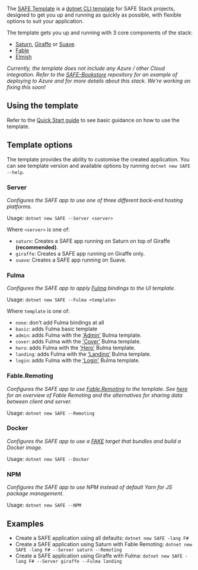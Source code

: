The [SAFE Template](https://github.com/SAFE-Stack/SAFE-template) is a [dotnet CLI template](https://docs.microsoft.com/en-us/dotnet/core/tools/dotnet-new?tabs=netcore2x) for SAFE Stack projects, designed to get you up and running as quickly as possible, with flexible options to suit your application.

The template gets you up and running with 3 core components of the stack:

* [Saturn](https://saturnframework.github.io/docs/), [Giraffe](https://github.com/giraffe-fsharp/Giraffe) or [Suave](https://suave.io/).
* [Fable](http://fable.io/)
* [Elmish](https://fable-elmish.github.io/elmish/)

*Currently, the template does not include any Azure / other Cloud integration. Refer to the [SAFE-Bookstore](https://github.com/SAFE-Stack/SAFE-BookStore) repository for an example of deploying to Azure and for more details about this stack. We're working on fixing this soon!*

## Using the template
Refer to the [Quick Start guide](quickstart.md#create-your-first-safe-app) to see basic guidance on how to use the template.

## Template options
The template provides the ability to customise the created application. You can see template version and available options by running  `dotnet new SAFE --help`.

### Server
*Configures the SAFE app to use one of three different back-end hosting platforms.*

Usage: `dotnet new SAFE --Server <server>`

Where `<server>` is one of:

* `saturn`: Creates a SAFE app running on Saturn on top of Giraffe **(recommended)**.
* `giraffe`: Creates a SAFE app running on Giraffe only.
* `suave`: Creates a SAFE app running on Suave.

### Fulma
*Configures the SAFE app to apply [Fulma](https://mangelmaxime.github.io/Fulma) bindings to the UI template.*

Usage: `dotnet new SAFE --Fulma <template>`

Where `template` is one of:

* `none`: don't add Fulma bindings at all
* `basic`: adds Fulma basic template
* `admin`: adds Fulma with the ['Admin'](https://dansup.github.io/bulma-templates/templates/admin.html) Bulma template.
* `cover`: adds Fulma with the ['Cover'](https://dansup.github.io/bulma-templates/templates/cover.html) Bulma template.
* `hero`: adds Fulma with the ['Hero'](https://dansup.github.io/bulma-templates/templates/hero.html) Bulma template.
* `landing`: adds Fulma with the ['Landing'](https://dansup.github.io/bulma-templates/templates/landing.html) Bulma template.
* `login`: adds Fulma with the ['Login'](https://dansup.github.io/bulma-templates/templates/login.html) Bulma template.

### Fable.Remoting
*Configures the SAFE app to use [Fable.Remoting](https://github.com/Zaid-Ajaj/Fable.Remoting) to the template. See [here](client-server#sharing-data) for an overview of Fable Remoting and the alternatives for sharing data between client and server.*

Usage: `dotnet new SAFE --Remoting`

### Docker
*Configures the SAFE app to use a [FAKE](https://fake.build/) target that bundles and build a Docker image.*

Usage: `dotnet new SAFE --Docker`

### NPM
*Configures the SAFE app to use NPM instead of default Yarn for JS package management.*

Usage: `dotnet new SAFE --NPM`

## Examples
* Create a SAFE application using all defaults: `dotnet new SAFE -lang F#`
* Create a SAFE application using Saturn with Fable Remoting: `dotnet new SAFE -lang F# --Server saturn --Remoting`
* Create a SAFE application using Giraffe with Fulma: `dotnet new SAFE -lang F# --Server giraffe --Fulma landing`